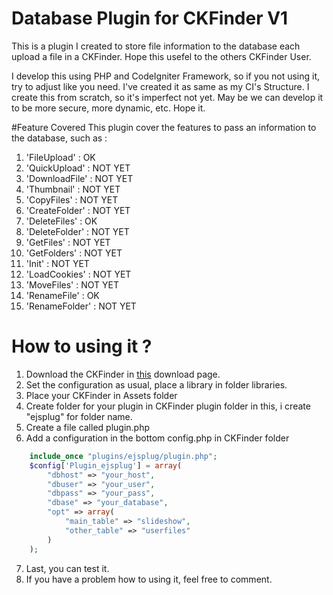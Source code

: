 # Database Plugin for CKFinder V1
This is a plugin I created to store file information to the database each upload a file in a CKFinder. Hope this usefel to the others CKFinder User.

I develop this using PHP and CodeIgniter Framework, so if you not using it, try to adjust like you need. I've created it as same as my CI's Structure. I create this from scratch, so it's imperfect not yet. May be we can develop it to be more secure, more dynamic, etc. Hope it.

#Feature Covered
This plugin cover the features to pass an information to the database, such as :

1. 'FileUpload'		: OK
2. 'QuickUpload'	: NOT YET
3. 'DownloadFile'	: NOT YET
4. 'Thumbnail'		: NOT YET
5. 'CopyFiles'		: NOT YET
6. 'CreateFolder'	: NOT YET
7. 'DeleteFiles'	: OK
8. 'DeleteFolder'	: NOT YET
9. 'GetFiles'		: NOT YET
10. 'GetFolders'	: NOT YET
11. 'Init'		: NOT YET
12. 'LoadCookies'	: NOT YET
13. 'MoveFiles'		: NOT YET
14. 'RenameFile'	: OK
15. 'RenameFolder'	: NOT YET

# How to using it ?
1. Download the CKFinder in [this](http://cksource.com/ckfinder/download) download page.
2. Set the configuration as usual, place a library in folder libraries.
3. Place your CKFinder in Assets folder
4. Create folder for your plugin in CKFinder plugin folder in this, i create "ejsplug" for folder name.
5. Create a file called plugin.php
6. Add a configuration in the bottom config.php in CKFinder folder
```php
    include_once "plugins/ejsplug/plugin.php";
	$config['Plugin_ejsplug'] = array(
        "dbhost" => "your_host",
        "dbuser" => "your_user",
        "dbpass" => "your_pass",
        "dbase" => "your_database",
		"opt" => array(
			"main_table" => "slideshow",
			"other_table" => "userfiles"
		)
    );
```
7. Last, you can test it.
8. If you have a problem how to using it, feel free to comment.
